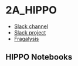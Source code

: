 # 2A_HIPPO

- [Slack channel](https://xchem-workspace.slack.com/archives/C07TECP6Y8Y)
- [Slack project](https://xchem-workspace.slack.com/lists/T01MX6021AR/F07SNQ7N7QD?view_id=View07SB41FXQF)
- [Fragalysis](https://fragalysis.diamond.ac.uk/viewer/react/preview/target/A71EV2A/tas/lb32627-66)

## HIPPO Notebooks

